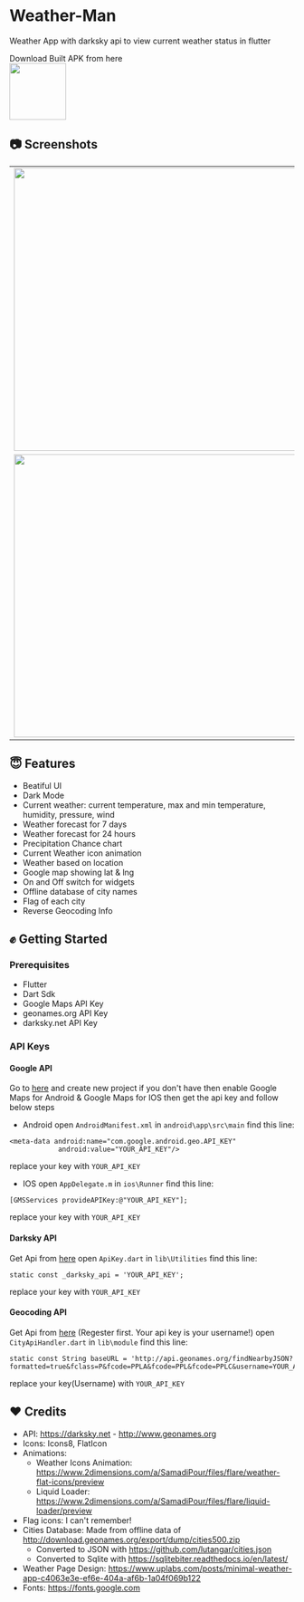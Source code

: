 # Weather-Man
Weather App with darksky api to view current weather status in flutter    
   
Download Built APK from here   
<a href="https://github.com/SamadiPour/Weather-Man/releases/download/1.0.0/app-release.apk">
<img src="https://github.com/SamadiPour/Weather-Man/blob/master/download.png" height="100">
</a>


## :camera: Screenshots

<table>
  <tr>
    <td>
  <img width="500px" src="https://github.com/SamadiPour/Weather-Man/blob/master/Screenshots/1.png">
    </td>
    <td>
  <img width="500px" src="https://github.com/SamadiPour/Weather-Man/blob/master/Screenshots/2.png">
    </td>
    <td>
  <img width="500px" src="https://github.com/SamadiPour/Weather-Man/blob/master/Screenshots/3.png">
    </td>
    <td>
  <img width="500px" src="https://github.com/SamadiPour/Weather-Man/blob/master/Screenshots/4.png">
    </td>
  </tr>
  <tr>
    <td>
  <img width="500px" src="https://github.com/SamadiPour/Weather-Man/blob/master/Screenshots/5.png">
    </td>
    <td>
  <img width="500px" src="https://github.com/SamadiPour/Weather-Man/blob/master/Screenshots/6.png">
    </td>
    <td>
  <img width="500px" src="https://github.com/SamadiPour/Weather-Man/blob/master/Screenshots/7.png">
    </td>
    <td>
  <img width="500px" src="https://github.com/SamadiPour/Weather-Man/blob/master/Screenshots/8.png">
    </td>
</table>


## :innocent: Features

* Beatiful UI
* Dark Mode
* Current weather: current temperature, max and min temperature, humidity, pressure, wind
* Weather forecast for 7 days
* Weather forecast for 24 hours
* Precipitation Chance chart
* Current Weather icon animation
* Weather based on location
* Google map showing lat & lng  
* On and Off switch for widgets
* Offline database of city names
* Flag of each city
* Reverse Geocoding Info

## :fist: Getting Started

### Prerequisites
- Flutter
- Dart Sdk
- Google Maps API Key
- geonames.org API Key
- darksky.net API Key

### API Keys
#### Google API

Go to [here](https://console.cloud.google.com/apis) and create new project if you don't have
then enable Google Maps for Android & Google Maps for IOS
then get the api key and follow below steps

- Android
open `AndroidManifest.xml` in `android\app\src\main`
find this line:

```
<meta-data android:name="com.google.android.geo.API_KEY"
            android:value="YOUR_API_KEY"/>
```

replace your key with `YOUR_API_KEY`

- IOS
open `AppDelegate.m` in `ios\Runner`
find this line:
```
[GMSServices provideAPIKey:@"YOUR_API_KEY"];
```

replace your key with `YOUR_API_KEY`


#### Darksky API

Get Api from [here](https://darksky.net/dev/account)
open `ApiKey.dart` in `lib\Utilities`
find this line:

```
static const _darksky_api = 'YOUR_API_KEY';
```

replace your key with `YOUR_API_KEY`

#### Geocoding API

Get Api from [here](https://www.geonames.org/login) (Regester first. Your api key is your username!)
open `CityApiHandler.dart` in `lib\module`
find this line:

```
static const String baseURL = 'http://api.geonames.org/findNearbyJSON?formatted=true&fclass=P&fcode=PPLA&fcode=PPL&fcode=PPLC&username=YOUR_API_KEY&style=SHORT';
```

replace your key(Username) with `YOUR_API_KEY`

## :heart: Credits
- API: https://darksky.net - http://www.geonames.org
- Icons: Icons8, FlatIcon
- Animations:
    - Weather Icons Animation: https://www.2dimensions.com/a/SamadiPour/files/flare/weather-flat-icons/preview
    - Liquid Loader: https://www.2dimensions.com/a/SamadiPour/files/flare/liquid-loader/preview
- Flag icons: I can't remember!
- Cities Database: Made from offline data of http://download.geonames.org/export/dump/cities500.zip
    - Converted to JSON with https://github.com/lutangar/cities.json
    - Converted to Sqlite with https://sqlitebiter.readthedocs.io/en/latest/
- Weather Page Design: https://www.uplabs.com/posts/minimal-weather-app-c4063e3e-ef6e-404a-af6b-1a04f069b122
- Fonts: https://fonts.google.com
